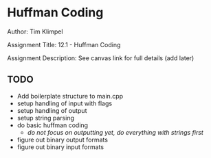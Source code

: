 # Huffman Coding

Author: Tim Klimpel

Assignment Title: 12.1 - Huffman Coding

Assignment Description: See canvas link for full details (add later)

## TODO

- Add boilerplate structure to main.cpp
- setup handling of input with flags
- setup handling of output
- setup string parsing
- do basic huffman coding
  - _do not focus on outputting yet, do everything with strings first_
- figure out binary output formats
- figure out binary input formats
